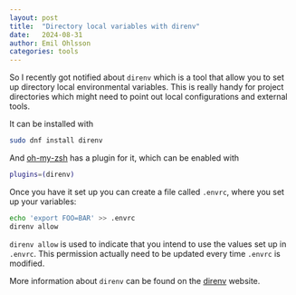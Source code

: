 ```yaml
---
layout: post
title:  "Directory local variables with direnv"
date:   2024-08-31
author: Emil Ohlsson
categories: tools
---
```

So I recently got notified about `direnv` which is a tool that allow you to set
up directory local environmental variables. This is really handy for project
directories which might need to point out local configurations and external
tools.

It can be installed with
```sh
sudo dnf install direnv
```

And [oh-my-zsh] has a plugin for it, which can be enabled with
```zsh
plugins=(direnv)
```

Once you have it set up you can create a file called `.envrc`, where you set up
your variables:
```sh
echo 'export FOO=BAR' >> .envrc
direnv allow
```

`direnv allow` is used to indicate that you intend to use the values set up in
`.envrc`. This permission actually need to be updated every time `.envrc` is
modified.

More information about `direnv` can be found on the [direnv] website.

[oh-my-zsh]: https://ohmyz.sh
[direnv]: https://direnv.net

<!-- vim: set et ts=2 sw=2 ss=2 tw=80 : -->
